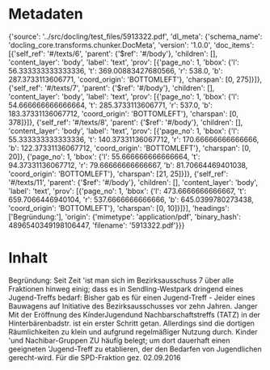 # Metadaten
{'source': '../src/docling/test_files/5913322.pdf', 'dl_meta': {'schema_name': 'docling_core.transforms.chunker.DocMeta', 'version': '1.0.0', 'doc_items': [{'self_ref': '#/texts/6', 'parent': {'$ref': '#/body'}, 'children': [], 'content_layer': 'body', 'label': 'text', 'prov': [{'page_no': 1, 'bbox': {'l': 56.333333333333336, 't': 369.00883427680566, 'r': 538.0, 'b': 287.3733113606771, 'coord_origin': 'BOTTOMLEFT'}, 'charspan': [0, 275]}]}, {'self_ref': '#/texts/7', 'parent': {'$ref': '#/body'}, 'children': [], 'content_layer': 'body', 'label': 'text', 'prov': [{'page_no': 1, 'bbox': {'l': 54.666666666666664, 't': 285.3733113606771, 'r': 537.0, 'b': 183.37331136067712, 'coord_origin': 'BOTTOMLEFT'}, 'charspan': [0, 378]}]}, {'self_ref': '#/texts/8', 'parent': {'$ref': '#/body'}, 'children': [], 'content_layer': 'body', 'label': 'text', 'prov': [{'page_no': 1, 'bbox': {'l': 55.333333333333336, 't': 140.37331136067712, 'r': 170.66666666666666, 'b': 122.37331136067712, 'coord_origin': 'BOTTOMLEFT'}, 'charspan': [0, 20]}, {'page_no': 1, 'bbox': {'l': 55.666666666666664, 't': 94.37331136067712, 'r': 79.66666666666667, 'b': 81.70664469401038, 'coord_origin': 'BOTTOMLEFT'}, 'charspan': [21, 25]}]}, {'self_ref': '#/texts/11', 'parent': {'$ref': '#/body'}, 'children': [], 'content_layer': 'body', 'label': 'text', 'prov': [{'page_no': 1, 'bbox': {'l': 473.6666666666667, 't': 659.7066446940104, 'r': 537.6666666666666, 'b': 645.0399780273438, 'coord_origin': 'BOTTOMLEFT'}, 'charspan': [0, 10]}]}], 'headings': ['Begründung:'], 'origin': {'mimetype': 'application/pdf', 'binary_hash': 4896540349198106447, 'filename': '5913322.pdf'}}}

# Inhalt
Begründung:
Seit Zeit 'ist man sich im Bezirksausschuss 7 über alle Fraktionen hinweg einig; dass es in Sendling-Westpark  dringend eines Jugend-Treffs   bedarf: Bisher gab es für einen   Jugend-Treff - Jeider eines Bauwagens auf Initiative des Bezirksausschusses vor zehn Jahren. Janger
Mit der Eröffnung des KínderJugendund Nachbarschaftstreffs   (TATZ) in der Hinterbärenbadstr. ist ein erster Schritt getan. Allerdings sind die dortigen Räumlichkeiten zu klein und aufgrund regelmäßiger Nutzung durch. Kinder 'und Nachibar-Gruppen ZU häufíg   belegt; um dort dauerhaft einen geeigneten 'Jugend-Treff zu etablieren, der den Bedarfen von Jugendlichen gerecht-wird.
Für die SPD-Fraktion gez.
02.09.2016